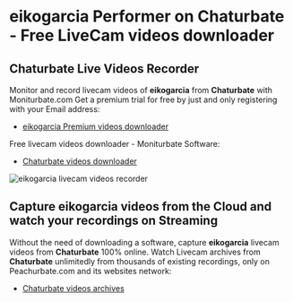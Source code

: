 # eikogarcia Performer on Chaturbate - Free LiveCam videos downloader

## Chaturbate Live Videos Recorder

Monitor and record livecam videos of **eikogarcia** from **Chaturbate** with Moniturbate.com
Get a premium trial for free by just and only registering with your Email address:
* [eikogarcia Premium videos downloader](https://moniturbate.com/request-demo-licence-key.html)

Free livecam videos downloader - Moniturbate Software:
* [Chaturbate videos downloader](https://moniturbate.com/moniturbate-download-software.html)

![eikogarcia livecam videos recorder](https://peachurnet.com/templates/moniturbate-software.png)


## Capture eikogarcia videos from the Cloud and watch your recordings on Streaming

Without the need of downloading a software, capture **eikogarcia** livecam videos from **Chaturbate** 100% online.
Watch Livecam archives from **Chaturbate** unlimitedly from thousands of existing recordings, only on Peachurbate.com and its websites network:
* [Chaturbate videos archives](https://peachurnet.com/)